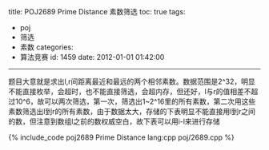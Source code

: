 title: POJ2689 Prime Distance 素数筛选
toc: true
tags:
  - poj
  - 筛选
  - 素数
categories:
  - 算法竞赛
id: 1459
date: 2012-01-01 01:42:00
---

题目大意就是求出l,r间距离最近和最远的两个相邻素数。数据范围是2^32，明显不能直接枚举，会超时，也不能直接筛选，会超内存，但还好，l与r的值相差不超过10^6，故可以两次筛选，第一次，筛选出1~2^16里的所有素数，第二次用这些素数筛选出l到r的所有素数，由于数据太大，存储的下表明显不能直接用l到r之间的数，但注意到数组l之前的数权威空白，故下表可以用i-l来进行存储

{% include_code poj2689 Prime Distance lang:cpp poj/2689.cpp %}